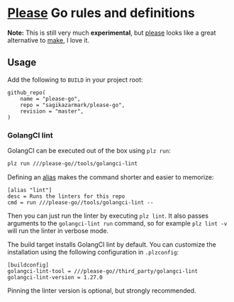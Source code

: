 # [Please](https://please.build) Go rules and definitions

**Note:** This is still very much **experimental**, but [please](https://please.build) looks like a great alternative to [make](https://en.wikipedia.org/wiki/Make_(software)), I love it.

## Usage

Add the following to `BUILD` in your project root:

```starlark
github_repo(
    name = "please-go",
    repo = "sagikazarmark/please-go",
    revision = "master",
)
```


### GolangCI lint

GolangCI can be executed out of the box using `plz run`:

```bash
plz run ///please-go//tools/golangci-lint
```

Defining an [alias](https://please.build/config.html) makes the command shorter and easier to memorize:

```
[alias "lint"]
desc = Runs the linters for this repo
cmd = run ///please-go//tools/golangci-lint --
```

Then you can just run the linter by executing `plz lint`. It also passes arguments to the `golangci-lint run` command,
so for example `plz lint -v` will run the linter in verbose mode.

The build target installs GolangCI lint by default. You can customize the installation using the following configuration in `.plzconfig`:

```
[buildconfig]
golangci-lint-tool = ///please-go//third_party/golangci-lint
golangci-lint-version = 1.27.0
```

Pinning the linter version is optional, but strongly recommended.
